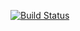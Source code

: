 [![Build Status](https://travis-ci.org/YohanCS/CSE110-TravisCI.svg?branch=master)](https://travis-ci.org/YohanCS/CSE110-TravisCI)

